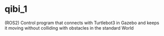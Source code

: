 # qibi_1
(ROS2) Control program that connects with Turtlebot3 in Gazebo and keeps it moving without colliding with obstacles in the standard World
